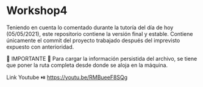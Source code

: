 # Workshop4
Teniendo en cuenta lo comentado durante la tutoría del día de hoy (05/05/2021), este repositorio contiene la versión final y estable. Contiene únicamente el commit del proyecto trabajado después del imprevisto expuesto con anterioridad.

📢 IMPORTANTE 📢
Para cargar la información persistida del archivo, se tiene que poner la ruta completa desde donde se aloja en la máquina.

Link Youtube ⏯️
https://youtu.be/RMBueeF8SQg

